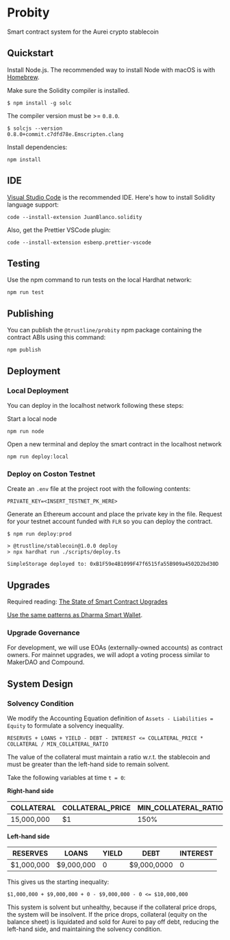 # Probity

Smart contract system for the Aurei crypto stablecoin

## Quickstart

Install Node.js. The recommended way to install Node with macOS is with [Homebrew](https://nodejs.org/en/download/package-manager/#macos).

Make sure the Solidity compiler is installed.

```
$ npm install -g solc
```

The compiler version must be >= `0.8.0`.

```
$ solcjs --version
0.8.0+commit.c7dfd78e.Emscripten.clang
```

Install dependencies:

```
npm install
```

## IDE

[Visual Studio Code](https://code.visualstudio.com/) is the recommended IDE. Here's how to install Solidity language support:

```
code --install-extension JuanBlanco.solidity
```

Also, get the Prettier VSCode plugin:

```
code --install-extension esbenp.prettier-vscode
```

## Testing

Use the npm command to run tests on the local Hardhat network:

```
npm run test
```

## Publishing

You can publish the `@trustline/probity` npm package containing the contract ABIs using this command:

```
npm publish
```

## Deployment

### Local Deployment

You can deploy in the localhost network following these steps:

Start a local node

```
npm run node
```

Open a new terminal and deploy the smart contract in the localhost network

```
npm run deploy:local
```

### Deploy on Coston Testnet

Create an `.env` file at the project root with the following contents:

```
PRIVATE_KEY=<INSERT_TESTNET_PK_HERE>
```

Generate an Ethereum account and place the private key in the file. Request for your testnet account funded with `FLR` so you can deploy the contract.

```
$ npm run deploy:prod

> @trustline/stablecoin@1.0.0 deploy
> npx hardhat run ./scripts/deploy.ts

SimpleStorage deployed to: 0xB1F59e4B1099F47f6515fa55B909a4502D2bd30D
```

## Upgrades

Required reading: [The State of Smart Contract Upgrades](https://blog.openzeppelin.com/the-state-of-smart-contract-upgrades/)

[Use the same patterns as Dharma Smart Wallet](https://github.com/dharma-eng/dharma-smart-wallet).

### Upgrade Governance

For development, we will use EOAs (externally-owned accounts) as contract owners. For mainnet upgrades, we will adopt a voting process similar to MakerDAO and Compound.

## System Design

### Solvency Condition

We modify the Accounting Equation definition of `Assets - Liabilities = Equity` to formulate a solvency inequality.

```
RESERVES + LOANS + YIELD - DEBT - INTEREST <= COLLATERAL_PRICE * COLLATERAL / MIN_COLLATERAL_RATIO
```

The value of the collateral must maintain a ratio w.r.t. the stablecoin and must be greater than the left-hand side to remain solvent.

Take the following variables at time `t = 0`:

**Right-hand side**

| COLLATERAL | COLLATERAL_PRICE | MIN_COLLATERAL_RATIO |
| ---------- | ---------------- | -------------------- |
| 15,000,000 | $1               | 150%                 |

**Left-hand side**

| RESERVES   | LOANS      | YIELD | DEBT        | INTEREST |
| ---------- | ---------- | ----- | ----------- | -------- |
| $1,000,000 | $9,000,000 | 0     | $9,000,0000 | 0        |

This gives us the starting inequality:

```
$1,000,000 + $9,000,000 + 0 - $9,000,000 - 0 <= $10,000,000
```

This system is solvent but unhealthy, because if the collateral price drops, the system will be insolvent. If the price drops, collateral (equity on the balance sheet) is liquidated and sold for Aurei to pay off debt, reducing the left-hand side, and maintaining the solvency condition.
